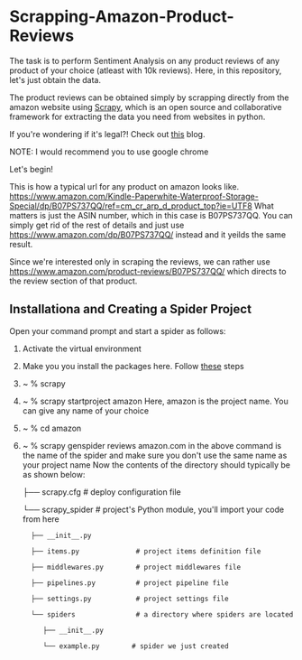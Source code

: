 # Scrapping-Amazon-Product-Reviews

The task is to perform Sentiment Analysis on any product reviews of any product of your choice (atleast with 10k reviews). Here, in this repository, let's just obtain the data.

The product reviews can be obtained simply by scrapping directly from the amazon website using [Scrapy](https://scrapy.org), which is an open source and collaborative framework for extracting the data you need from websites in python.

If you're wondering if it's legal?! Check out [this](https://www.blog.datahut.co/post/is-web-data-scraping-legal) blog.

NOTE: I would recommend you to use google chrome

Let's begin! 

This is how a typical url for any product on amazon looks like.
https://www.amazon.com/Kindle-Paperwhite-Waterproof-Storage-Special/dp/B07PS737QQ/ref=cm_cr_arp_d_product_top?ie=UTF8 
What matters is just the ASIN number, which in this case is B07PS737QQ. You can simply get rid of the rest of details and just use https://www.amazon.com/dp/B07PS737QQ/ instead and it yeilds the same result.

Since we're interested only in scraping the reviews, we can rather use https://www.amazon.com/product-reviews/B07PS737QQ/ which directs to the review section of that product.


## Installationa and Creating a Spider Project

Open your command prompt and start a spider as follows:

1. Activate the virtual environment
2. Make you you install the packages here. Follow [these](https://docs.scrapy.org/en/latest/intro/install.html#intro-install) steps
3. ~ % scrapy
4. ~ % scrapy startproject amazon
Here, amazon is the project name. You can give any name of your choice
5. ~ % cd amazon
6. ~ % scrapy genspider reviews amazon.com
<reviews> in the above command is the name of the spider and make sure you don't use the same name as your project name
Now the contents of the directory should typically be as shown below:
   
    
    ├── scrapy.cfg                # deploy configuration file
    
    └── scrapy_spider             # project's Python module, you'll import your code from here
        
         ├── __init__.py
        
         ├── items.py              # project items definition file
        
         ├── middlewares.py        # project middlewares file
        
         ├── pipelines.py          # project pipeline file
        
         ├── settings.py           # project settings file
        
         └── spiders               # a directory where spiders are located
            
            ├── __init__.py
            
            └── example.py        # spider we just created


   
           
    

